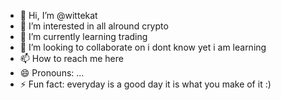 - 👋 Hi, I’m @wittekat
- 👀 I’m interested in all alround crypto
- 🌱 I’m currently learning trading
- 💞️ I’m looking to collaborate on i dont know yet i am learning
- 📫 How to reach me here
- 😄 Pronouns: ...
- ⚡ Fun fact: everyday is a good day it is what you make of it :)

<!---
wittekat/wittekat is a ✨ special ✨ repository because its `README.md` (this file) appears on your GitHub profile.
You can click the Preview link to take a look at your changes.
--->
